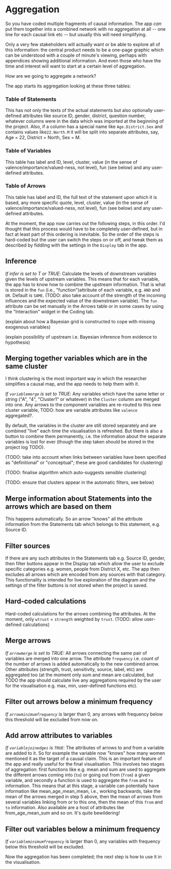 

# Aggregation

So you have coded multiple fragments of causal information. The app *can* put them together into a combined network with no aggregation at all -- one line for each causal link etc -- but usually this will need simplifying. 

Only a very few stakeholders will actually want or be able to explore all of this information: the central product needs to be a one-page graphic which can be understood with a couple of minute's viewing, perhaps with appendices showing additional information. And even those who have the time and interest will want to start at a certain level of aggregation.

How are we going to aggregate a network? 

The app starts its aggregation looking at these three tables:

### Table of Statements

This has not only the texts of the actual statements but also optionally user-defined attributes like source ID, gender, district, question number, whatever columns were in the data which was imported at the beginning of the project. Also, if a column has a special name like `Age.District.Sex` and contains values like`22.North.M` it will be split into separate attributes, say, Age = 22, District = North, Sex = M. 

### Table of Variables

This table has label and ID, level, cluster, value (in the sense of valence/importance/valued-ness, not level), fun (see below) and any user-defined attributes.

### Table of Arrows

This table has label and ID, the full text of the statement upon which it is based, any more specific quote, level, cluster, value (in the sense of valence/importance/valued-ness, not level), fun (see below) and any user-defined attributes.


At the moment, the app now carries out the following steps, in this order. I'd thought that this process would have to be completely user-defined, but in fact at least part of this ordering is inevitable. So the order of the steps is hard-coded but the user can switch the steps on or off, and tweak them as described by fiddling with the settings in the `Display` tab in the app.


## Inference

*If infer is set to T or TRUE*: Calculate the levels of downstream variables given the levels of upstream variables. This means that for each variable, the app has to know how to combine the upstream information. That is what is stored in the `fun` (i.e., "function")attribute of each variable, e.g. `AND` and `OR`. Default is `SAME`. (TODO: also take account of the strength of the incoming influences and the expected value of the downstream variable). The `fun` attribute can be set manually in the Arrows table or in some cases by using the "Interaction" widget in the Coding tab.

(explain about how a Bayesian grid is constructed to cope with missing exogenous variables)

(explain possibility of upstream i.e. Bayesian inference from evidence to hypothesis)

## Merging together variables which are in the same cluster

I think clustering is the most important way in which the researcher simplifies a causal map, and the app needs to help them with it. 

*If `variablemerge` is set to TRUE*: Any variables which have the same letter or string ("A", "4", "Cluster1" or whatever) in the `Cluster` column are merged into one. Any arrows to the component variables are re-routed to this new cluster variable, TODO: how are variable attributes like `valence`  aggregated?. 

By default, the variables in the cluster are still stored separately and are combined "live" each time the visualisation is refreshed. But there is also a button to combine them permanently, i.e. the information about the separate variables is lost for ever (though the step taken should be stored in the project log TODO).

(TODO: take into account when links between variables have been specified as "definitional" or "conceptual"; these are good candidates for clustering)

(TODO: finalise algorithm which auto-suggests sensible clustering)

(TODO: ensure that clusters appear in the automatic filters, see below)

## Merge information about Statements into the arrows which are based on them

This happens automatically. So an arrow "knows" all the attribute information from the Statements tab which belongs to this statement, e.g. Source ID.


## Filter sources

If there are any such attributes in the Statements tab e.g. Source ID, gender, then filter buttons appear in the Display tab which allow the user to exclude specific categories e.g. women, people from District X, etc. The app then excludes all arrows which are encoded from any sources with that category. This functionality is intended for live exploration of the diagram and the settings of the filter buttons is not stored when the project is saved.


## Hard-coded calculations

Hard-coded calculations for the arrows combining the attributes. At the moment, only `wtrust` = `strength` weighted by `trust`. (TODO: allow user-defined calculations)

## Merge arrows

*If `arrowmerge` is set to TRUE:* All arrows connecting the same pair of variables are merged into one arrow. The attribute `frequency` i.e. count of the number of arrows is added automatically to the new combined arrow. Other attributes (strength, trust, sensitivity, source, label, etc) are aggregated too (at the moment only sum and mean are calculated, but TODO the app should calculate live any aggregations required by the user for the visualisation e.g. max, min, user-defined functions etc).  

## Filter out arrows below a minimum frequency

*If `arrowminimumfrequency`* is larger than 0, any arrows with frequency below this threshold will be excluded from now on.


## Add arrow attributes to variables

*If `variablejoinedges` is `TRUE`*: The attributes of arrows to and from a variable are added to it. So for example the variable now "knows" how many women mentioned it as the target of a causal claim. This is an important feature of the app and really useful for the final visualisation. This involves two stages of aggregation: first functions like e.g. mean and sum are used to aggregate the different arrows coming into (`to`) or going out from (`from`) a given variable, and secondly a function is used to aggregate the `from` and `to` information. This means that at this stage, a variable can potentially have information like mean_age_mean_mean, i.e., working backwards, take the mean of the arrows merged in step 5 above, then the mean of arrows from several variables linking from or to this one, then the mean of this `from` and `to` information. Also available are a host of attributes like from_age_mean_sum and so on. It's quite bewildering!



## Filter out variables below a minimum frequency

*If `variableminimumfrequency`* is larger than 0, any variables with frequency below this threshold will be excluded. 

Now the aggregation has been completed; the next step is how to use it in the visualisation.











